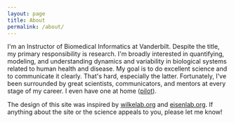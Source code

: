 ```yaml
---
layout: page
title: About
permalink: /about/
---
```


I'm an Instructor of Biomedical Informatics at Vanderbilt.
Despite the title, my primary responsibility is research.
I'm broadly interested in quantifying, modeling, and understanding dynamics and variability in biological systems related to human health and disease.
My goal is to do excellent science and to communicate it clearly.
That's hard, especially the latter.
Fortunately, I've been surrounded by great scientists, communicators, and mentors at every stage of my career.
I even have one at home ([pilot](http://www.mc.vanderbilt.edu/root/vumc.php?site=vmcpathology&doc=46724&facultyid=133675&mi=true)).

The design of this site was inspired by [wilkelab.org](http://wilkelab.org) and [eisenlab.org](http://eisenlab.org).
If anything about the site or the science appeals to you, please let me know!
